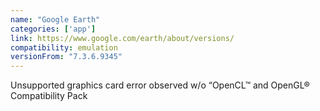 ```yaml
---
name: "Google Earth"
categories: ['app']
link: https://www.google.com/earth/about/versions/
compatibility: emulation
versionFrom: "7.3.6.9345"
---
```


Unsupported graphics card error observed w/o “OpenCL™ and OpenGL® Compatibility Pack